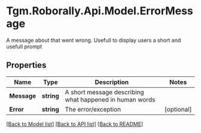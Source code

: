 # Tgm.Roborally.Api.Model.ErrorMessage
A message about that went wrong. Usefull to display users a short and usefull prompt
## Properties

Name | Type | Description | Notes
------------ | ------------- | ------------- | -------------
**Message** | **string** | A short message describing what happened in human words | 
**Error** | **string** | The error/exception | [optional] 

[[Back to Model list]](../README.md#documentation-for-models) [[Back to API list]](../README.md#documentation-for-api-endpoints) [[Back to README]](../README.md)


